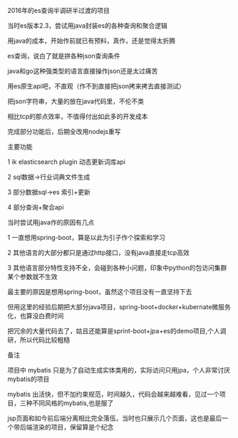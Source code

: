 2016年的es查询半调研半过渡的项目

当时es版本2.3，尝试用java封装es的各种查询和聚合逻辑

用java的成本，开始作前就已有预料，真作，还是觉得太折腾

es查询，说白了就是拼各种json查询条件

java和go这种强类型的语言直接操作json还是太过痛苦

用es原生api吧，不直观（作不到直接把json拷来拷去直接测试）

把json字符串，大量的放在java代码里，不伦不类

相比tcp的那点效率，不值得付出如此多的开发成本

完成部分功能后，后期全改用nodejs重写

主要功能

1 ik elasticsearch plugin 动态更新词库api

2 sql数据->行业词典文件生成 

3 部分数据sql->es 索引+更新

4 部分查询+聚合api


当时尝试用java作的原因有几点

1 一直想用spring-boot，算是以此为引子作个探索和学习

2 其他语言的大部分都只是通过http接口，没有java直接走tcp高效

3 其他语言部分特性支持不全，会碰到各种小问题，印象中python的包访问集群某个参数就不生效

最主要的原因是想用spring-boot，虽然这个项目没有一直坚持下去

但用这里的经验后期把大部分java项目，spring-boot+docker+kubernate微服务化，也算没白费时间

把冗余的大量代码去了，姑且还能算是sprint-boot+jpa+es的demo项目,个人调研，所以代码比较粗糙

备注

项目中 mybatis 只是为了自动生成实体类用的，实际访问只用jpa，个人非常讨厌mybatis的项目

mybatis 出活快，但不加约束规范，时间越久，代码会越来越难看，见过一个项目，三种不同风格的mybatis,也是服了

jsp页面和如今前后端分离相比完全落伍，当时也只展示几个页面，这也是最后一个带后端渲染的项目，保留算是个纪念